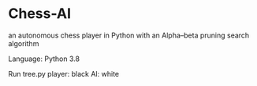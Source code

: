 # Chess-AI
an autonomous chess player in Python with an Alpha–beta pruning search algorithm 

Language: Python 3.8

Run tree.py 
player: black
AI: white
